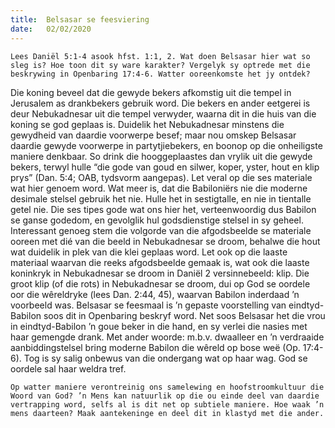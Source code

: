 ```yaml
---
title:  Belsasar se feesviering
date:   02/02/2020
---
```


`Lees Daniël 5:1-4 asook hfst. 1:1, 2. Wat doen Belsasar hier wat so sleg is? Hoe toon dit sy ware karakter? Vergelyk sy optrede met die beskrywing in Openbaring 17:4-6. Watter ooreenkomste het jy ontdek?` 

Die koning beveel dat die gewyde bekers afkomstig uit die tempel in Jerusalem as drankbekers gebruik word. Die bekers en ander eetgerei is deur Nebukadnesar uit die tempel verwyder, waarna dit in die huis van die koning se god geplaas is. Duidelik het Nebukadnesar minstens die gewydheid van daardie voorwerpe besef; maar nou omskep Belsasar daardie gewyde voorwerpe in partytjiebekers, en boonop op die onheiligste maniere denkbaar.  So drink die hooggeplaastes dan vrylik uit die gewyde bekers, terwyl hulle “die gode van goud en silwer, koper, yster, hout en klip prys” (Dan. 5:4; OAB, tydsvorm aangepas). Let veral op die ses materiale wat hier genoem word. Wat meer is, dat die Babiloniërs nie die moderne desimale stelsel gebruik het nie. Hulle het in sestigtalle, en nie in tientalle getel nie. Die ses tipes gode wat ons hier het, verteenwoordig dus Babilon se ganse godedom, en gevolglik hul godsdienstige stelsel in sy geheel. Interessant genoeg stem die volgorde van die afgodsbeelde se materiale ooreen met dié van die beeld in Nebukadnesar se droom, behalwe die hout wat duidelik in plek van die klei geplaas word. Let ook op die laaste materiaal waarvan die reeks afgodsbeelde gemaak is, wat ook die laaste koninkryk in Nebukadnesar se droom in Daniël 2 versinnebeeld: klip. Die groot klip (of die rots) in Nebukadnesar se droom, dui op God se oordele oor die wêreldryke (lees Dan. 2:44, 45), waarvan Babilon inderdaad ’n voorbeeld was. Belsasar se feesmaal is ’n gepaste voorstelling van eindtyd-Babilon soos dit in Openbaring beskryf word. Net soos Belsasar het die vrou in eindtyd-Babilon ’n goue beker in die hand, en sy verlei die nasies met haar gemengde drank. Met ander woorde: m.b.v. dwaalleer en ’n verdraaide aanbiddingstelsel bring moderne Babilon die wêreld op bose weë (Op. 17:4-6). Tog is sy salig onbewus van die ondergang wat op haar wag. God se oordele sal haar weldra tref. 

`Op watter maniere verontreinig ons samelewing en hoofstroomkultuur die Woord van God? ’n Mens kan natuurlik op die ou einde deel van daardie vertrapping word, selfs al is dit net op subtiele maniere. Hoe waak ’n mens daarteen? Maak aantekeninge en deel dit in klastyd met die ander.`